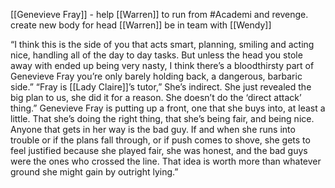 [[Genevieve Fray]] - help [[Warren]]  to run from #Academi  and revenge. create new body for head [[Warren]] be in team with [[Wendy]] 

“I think this is the side of you that acts smart, planning, smiling and acting nice, handling all of the day to day tasks.
 But unless the head you stole away with ended up being very nasty, I think there’s a bloodthirsty part of Genevieve Fray you’re only barely holding back, a dangerous, barbaric side.”
 “Fray is [[Lady Claire]]’s tutor,”
  She’s indirect.
She just revealed the big plan to us, she did it for a reason.
She doesn’t do the ‘direct attack’ thing.”
Genevieve Fray is putting up a front, one that she buys into, at least a little.
 That she’s doing the right thing, that she’s being fair, and being nice.
 Anyone that gets in her way is the bad guy.
 If and when she runs into trouble or if the plans fall through, or if push comes to shove, she gets to feel justified because she played fair, she was honest, and the bad guys were the ones who crossed the line.
 That idea is worth more than whatever ground she might gain by outright lying.”